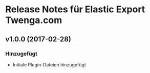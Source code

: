 # Release Notes für Elastic Export Twenga.com

## v1.0.0 (2017-02-28)

### Hinzugefügt
- Initiale Plugin-Dateien hinzugefügt